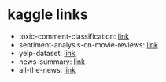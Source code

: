 # kaggle links

* toxic-comment-classification: [link](https://www.kaggle.com/c/jigsaw-toxic-comment-classification-challenge)
* sentiment-analysis-on-movie-reviews: [link](https://www.kaggle.com/c/sentiment-analysis-on-movie-reviews)
* yelp-dataset: [link](https://www.kaggle.com/c/yelp-recruiting/data)
* news-summary: [link](https://www.kaggle.com/sunnysai12345/news-summary)
* all-the-news: [link](https://www.kaggle.com/snapcrack/all-the-news)
